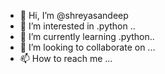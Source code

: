 - 👋 Hi, I’m @shreyasandeep
- 👀 I’m interested in .python ..
- 🌱 I’m currently learning .python..
- 💞️ I’m looking to collaborate on ...
- 📫 How to reach me ...

<!---
shreyasandeep/shreyasandeep is a ✨ special ✨ repository because its `README.md` (this file) appears on your GitHub profile.
You can click the Preview link to take a look at your changes.
--->
